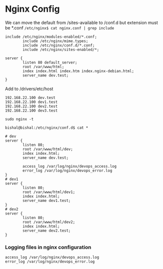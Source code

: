 # Nginx Config

We can move the default from /sites-available to /conf.d but extension must be \*.conf
`/etc/nginx$ cat nginx.conf | grep include`

```
include /etc/nginx/modules-enabled/*.conf;
        include /etc/nginx/mime.types;
        include /etc/nginx/conf.d/*.conf;
        include /etc/nginx/sites-enabled/*;
```

```nginx
server {
        listen 80 default_server;
        root /var/www/html;
        index index.html index.htm index.nginx-debian.html;
        server_name dev.test;
}
```

Add to /drivers/etc/host

```
192.168.22.100 dev.test
192.168.22.100 dev1.test
192.168.22.100 dev2.test
192.168.22.100 dev3.test
```

`sudo nginx -t`

`bishal@bishal:/etc/nginx/conf.d$ cat *`

```nginx
# dev
server {
        listen 80;
        root /var/www/html/dev;
        index index.html;
        server_name dev.test;

        access_log /var/log/nginx/devops_access.log
        error_log /var/log/nginx/devops_error.log
}
# dev1
server {
        listen 80;
        root /var/www/html/dev1;
        index index.html;
        server_name dev1.test;
}
# dev2
server {
        listen 80;
        root /var/www/html/dev2;
        index index.html;
        server_name dev2.test;
}

```

### Logging files in nginx configuration

```
access_log /var/log/nginx/devops_access.log
error_log /var/log/nginx/devops_error.log
```
